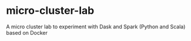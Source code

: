 # micro-cluster-lab
A micro cluster lab to experiment with Dask and Spark (Python and Scala) based on Docker
